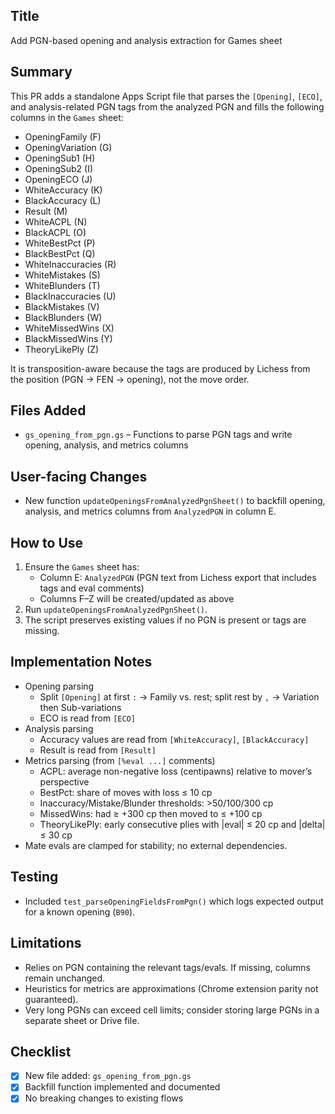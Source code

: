 ## Title
Add PGN-based opening and analysis extraction for Games sheet

## Summary
This PR adds a standalone Apps Script file that parses the `[Opening]`, `[ECO]`, and analysis-related PGN tags from the analyzed PGN and fills the following columns in the `Games` sheet:
- OpeningFamily (F)
- OpeningVariation (G)
- OpeningSub1 (H)
- OpeningSub2 (I)
- OpeningECO (J)
- WhiteAccuracy (K)
- BlackAccuracy (L)
- Result (M)
- WhiteACPL (N)
- BlackACPL (O)
- WhiteBestPct (P)
- BlackBestPct (Q)
- WhiteInaccuracies (R)
- WhiteMistakes (S)
- WhiteBlunders (T)
- BlackInaccuracies (U)
- BlackMistakes (V)
- BlackBlunders (W)
- WhiteMissedWins (X)
- BlackMissedWins (Y)
- TheoryLikePly (Z)

It is transposition-aware because the tags are produced by Lichess from the position (PGN → FEN → opening), not the move order.

## Files Added
- `gs_opening_from_pgn.gs` – Functions to parse PGN tags and write opening, analysis, and metrics columns

## User-facing Changes
- New function `updateOpeningsFromAnalyzedPgnSheet()` to backfill opening, analysis, and metrics columns from `AnalyzedPGN` in column E.

## How to Use
1) Ensure the `Games` sheet has:
   - Column E: `AnalyzedPGN` (PGN text from Lichess export that includes tags and eval comments)
   - Columns F–Z will be created/updated as above
2) Run `updateOpeningsFromAnalyzedPgnSheet()`.
3) The script preserves existing values if no PGN is present or tags are missing.

## Implementation Notes
- Opening parsing
  - Split `[Opening]` at first `:` → Family vs. rest; split rest by `,` → Variation then Sub-variations
  - ECO is read from `[ECO]`
- Analysis parsing
  - Accuracy values are read from `[WhiteAccuracy]`, `[BlackAccuracy]`
  - Result is read from `[Result]`
- Metrics parsing (from `[%eval ...]` comments)
  - ACPL: average non-negative loss (centipawns) relative to mover’s perspective
  - BestPct: share of moves with loss ≤ 10 cp
  - Inaccuracy/Mistake/Blunder thresholds: >50/100/300 cp
  - MissedWins: had ≥ +300 cp then moved to ≤ +100 cp
  - TheoryLikePly: early consecutive plies with |eval| ≤ 20 cp and |delta| ≤ 30 cp
- Mate evals are clamped for stability; no external dependencies.

## Testing
- Included `test_parseOpeningFieldsFromPgn()` which logs expected output for a known opening (`B90`).

## Limitations
- Relies on PGN containing the relevant tags/evals. If missing, columns remain unchanged.
- Heuristics for metrics are approximations (Chrome extension parity not guaranteed).
- Very long PGNs can exceed cell limits; consider storing large PGNs in a separate sheet or Drive file.

## Checklist
- [x] New file added: `gs_opening_from_pgn.gs`
- [x] Backfill function implemented and documented
- [x] No breaking changes to existing flows

